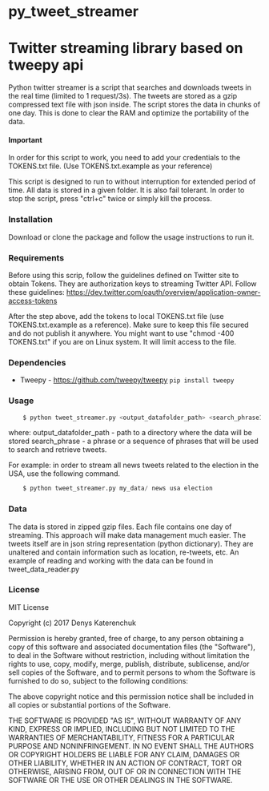 # py_tweet_streamer
# Twitter streaming library based on tweepy api  

Python twitter streamer is a script that searches and downloads tweets in the real time (limited to 1 request/3s).
The tweets are stored as a gzip compressed text file with json inside. The script stores the
data in chunks of one day. This is done to clear the RAM and optimize the portability of the data.

#### Important
In order for this script to work, you need to add your credentials to the TOKENS.txt file. (Use TOKENS.txt.example as
your reference)

This script is designed to run to without interruption for extended period of time. All data is stored in a given
folder. It is also fail tolerant. In order to stop the script, press "ctrl+c" twice or simply kill the process.

### Installation
Download or clone the package and follow the usage instructions to run it.

### Requirements
Before using this scrip, follow the guidelines defined on Twitter site to obtain Tokens. They are authorization keys
to streaming Twitter API. Follow these guidelines: https://dev.twitter.com/oauth/overview/application-owner-access-tokens

After the step above, add the tokens to local TOKENS.txt file (use TOKENS.txt.example as a reference). Make sure to
keep this file secured and do not publish it anywhere. You might want to use "chmod -400 TOKENS.txt" if you are on
Linux system. It will limit access to the file.

### Dependencies
* Tweepy -  https://github.com/tweepy/tweepy
	`pip install tweepy`
	 
### Usage

```python
    $ python tweet_streamer.py <output_datafolder_path> <search_phrase1> [search_phrase2] [search_..n]
```
where:
output_datafolder_path - path to a directory where the data will be stored
search_phrase - a phrase or a sequence of phrases that will be used to search and retrieve tweets.


For example: in order to stream all news tweets related to the election in the USA, use the following command.
```python
    $ python tweet_streamer.py my_data/ news usa election 
```

### Data
The data is stored in zipped gzip files. Each file contains one day of streaming. This approach will make data
management much easier. The tweets itself are in json string representation (python dictionary). They are unaltered and contain information such as location, re-tweets, etc. An example of reading and working with the data can be
found in tweet_data_reader.py

### License

MIT License

Copyright (c) 2017 Denys Katerenchuk

Permission is hereby granted, free of charge, to any person obtaining a copy
of this software and associated documentation files (the "Software"), to deal
in the Software without restriction, including without limitation the rights
to use, copy, modify, merge, publish, distribute, sublicense, and/or sell
copies of the Software, and to permit persons to whom the Software is
furnished to do so, subject to the following conditions:

The above copyright notice and this permission notice shall be included in all
copies or substantial portions of the Software.

THE SOFTWARE IS PROVIDED "AS IS", WITHOUT WARRANTY OF ANY KIND, EXPRESS OR
IMPLIED, INCLUDING BUT NOT LIMITED TO THE WARRANTIES OF MERCHANTABILITY,
FITNESS FOR A PARTICULAR PURPOSE AND NONINFRINGEMENT. IN NO EVENT SHALL THE
AUTHORS OR COPYRIGHT HOLDERS BE LIABLE FOR ANY CLAIM, DAMAGES OR OTHER
LIABILITY, WHETHER IN AN ACTION OF CONTRACT, TORT OR OTHERWISE, ARISING FROM,
OUT OF OR IN CONNECTION WITH THE SOFTWARE OR THE USE OR OTHER DEALINGS IN THE
SOFTWARE.
